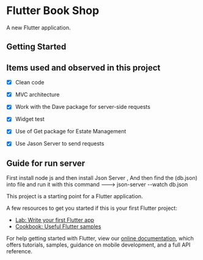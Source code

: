 # Flutter Book Shop 

A new Flutter application.

## Getting Started
## Items used and observed in this project

- [x] Clean code
- [x] MVC architecture
- [x] Work with the Dave package for server-side requests
- [x] Widget test
- [x] Use of Get package for Estate Management
- [x] Use Jason Server to send requests



## Guide for run server 
First install node js and then install Json Server ,
And then find the (db.json) into file and run it with this command ---> json-server --watch db.json


This project is a starting point for a Flutter application.

A few resources to get you started if this is your first Flutter project:

- [Lab: Write your first Flutter app](https://flutter.dev/docs/get-started/codelab)
- [Cookbook: Useful Flutter samples](https://flutter.dev/docs/cookbook)

For help getting started with Flutter, view our
[online documentation](https://flutter.dev/docs), which offers tutorials,
samples, guidance on mobile development, and a full API reference.
